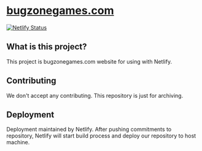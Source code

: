 # [bugzonegames.com](https://bugzonegames.com)

[![Netlify Status](https://api.netlify.com/api/v1/badges/89b6bba7-a11f-4e59-8d5b-9ff9ccfbd018/deploy-status)](https://app.netlify.com/sites/bugzonegames/deploys)

## What is this project?

This project is bugzonegames.com website for using with Netlify.

## Contributing

We don't accept any contributing. This repository is just for archiving.

## Deployment

Deployment maintained by Netlify. After pushing commitments to repository, Netlify will start build process and deploy our repository to host machine.
